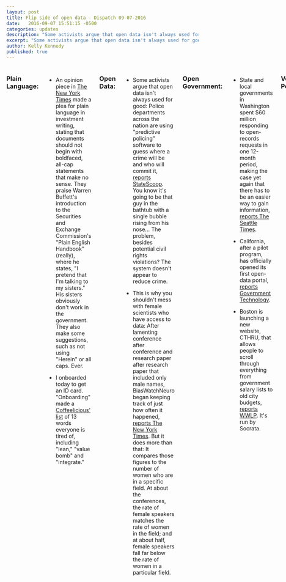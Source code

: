 ```yaml
---
layout: post
title: Flip side of open data - Dispatch 09-07-2016
date:   2016-09-07 15:51:15 -0500
categories: updates
description: "Some activists argue that open data isn't always used for good: Police departments across the nation are using "predictive policing" software to guess where a crime will be and who will commit it, reports StateScoop.."
excerpt: "Some activists argue that open data isn't always used for good: Police departments across the nation are using "predictive policing" software to guess where a crime will be and who will commit it..."
author: Kelly Kennedy
published: true
---
```

<div class="row"><div class="small-12 medium-11 medium-centered columns" markdown="1">

### Plain Language:

-  An opinion piece in [The New York Times](http://www.nytimes.com/2016/09/02/business/dealbook/a-plea-for-plain-english-in-financial-documents.html) made a plea for plain language in investment writing, stating that documents should not begin with boldfaced, all-cap statements that make no sense. They praise Warren Buffett's introduction to the Securities and Exchange Commission's "Plain English Handbook" (really), where he states,
"I pretend that I'm talking to my sisters." His sisters obviously don't work in the government. They also make some suggestions, such as not using "Herein" or all caps. Ever.

-  I onboarded today to get an ID card. "Onboarding" made a [Coffeelicious'
list](https://medium.com/the-coffeelicious/13-more-words-that-everyone-is-tired-of-1f45adcfdba7#) of 13 words everyone is tired of, including "lean," "value bomb" and "integrate."

### Open Data:

-  Some activists argue that open data isn't always used for good: Police departments across the nation are using "predictive policing" software to guess where a crime will be and who will commit it, [reports StateScoop](http://statescoop.com/as-predictive-policing-data-tools-spread-nationwide-civil-rights-advocates-sound-the-alarm).
You know it's going to be that guy in the bathtub with a single bubble rising from his nose... The problem, besides potential civil rights violations? The system doesn't appear to reduce crime.

-  This is why you shouldn't mess with female scientists who have access to data: After lamenting conference after conference and research paper after research paper that included only male names, BiasWatchNeuro began keeping track of just how often it happened, [reports The New York Times](http://www.nytimes.com/2016/09/06/science/gender-bias-scientific-conferences.html). But it does more than that: It compares those figures to the number of women who are in a specific field. At about the conferences, the rate of
female speakers matches the rate of women in the field; and at about half, female speakers fall far below the rate of women in a particular field.

### Open Government:

-  State and local governments in Washington spent $60 million responding to open-records requests in one 12-month period, making the case yet again that there has to be an easier way to gain information, [reports The Seattle Times](http://www.seattletimes.com/seattle-news/politics/public-records-requests-a-costly-cornerstone-of-democracy-60m-over-12-months/).


-  California, after a pilot program, has officially opened its first open-data portal, [reports Government Technology](http://www.govtech.com/civic/This-Week-in-Civic-Tech-Calif-Finalizes-Open-Data-Portal-Kansas-City-Reveals-Startup-Partners.html).


-  Boston is launching a new website, CTHRU, that allows people to scroll through everything from government salary lists to old city budgets, [reports WWLP](http://wwlp.com/2016/09/05/cthru-aims-to-unlock-potential-of-open-data-in-state-government/). It's run by Socrata.

### Vet Politics:

-  Months after Veterans Affairs Secretary Bob McDonald asked for money to address issues at VA, he was back at Congress to plead with lawmakers to pass the 2017 budget, [reports Military Times](http://www.militarytimes.com/articles/mcdonald-letter-congress-action?utm_source=3DSailthru&utm_medium=3Demail&utm_campaign=3DMilitary%20EBB%209-1-16&utm_term=3DEditorial%20-%20Military%20-%20Early%20Bird%20Brief).

### Vet Love:

-  The Veterans' unemployment rate has dipped back down below 5 percent, [reports Military Times](http://www.militarytimes.com/articles/it-was-a-hot-august-for-post-9-11-vet-employment?utm_source=3DSailthru&utm_medium=3Demail&utm_campaign=3DMilitary%20EBB%209-6-16&utm_term=3DEditorial%20-%20Military%20-%20Early%20Bird%20Brief).

### What we're reading:

-  Companies considered to have the best workplace cultures say there are still things they would have done differently, [writes Product Hunt for Medium](https://medium.com/product-hunt/how-the-best-companies-build-their-cultures-afb701757976#.inz127j8k). For example, Buffer would have talked about its values on day one, rather than waiting until it had 100 employees. And, the CEO of Timshel
says it's important to continue to talk about those values.
